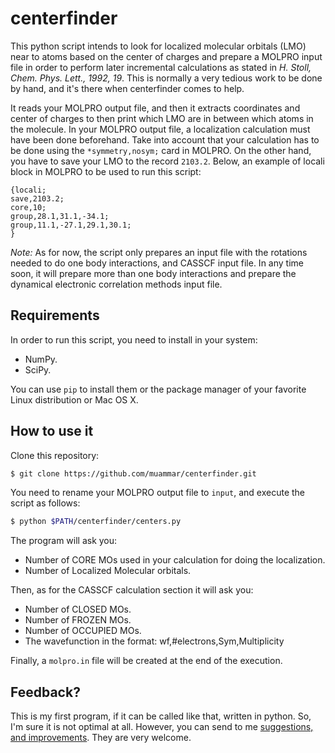 centerfinder
============

This python script intends to look for localized molecular orbitals (LMO) near
to atoms based on the center of charges and prepare a MOLPRO input file in
order to perform later incremental calculations as stated in _H. Stoll, Chem.
Phys. Lett., 1992, 19_. This is normally a very tedious work to be done by
hand, and it's there when centerfinder comes to help.

It reads your MOLPRO output file, and then it extracts coordinates and center
of charges to then print which LMO are in between which atoms in the molecule.
In your MOLPRO output file, a localization calculation must have been done
beforehand. Take into account that your calculation has to be done using the
`*symmetry,nosym;` card in MOLPRO. On the other hand, you have to save your LMO
to the record `2103.2`. Below, an example of locali block in MOLPRO to be used
to run this script:

```
{locali;
save,2103.2;
core,10;
group,28.1,31.1,-34.1;
group,11.1,-27.1,29.1,30.1;
}
```

*Note:* As for now, the script only prepares an input file with the rotations
needed to do one body interactions, and CASSCF input file. In any time soon, it
will prepare more than one body interactions and prepare the dynamical
electronic correlation methods input file.

## Requirements

In order to run this script, you need to install in your system:

- NumPy.
- SciPy.

You can use `pip` to install them or the package manager of your favorite Linux
distribution or Mac OS X.

## How to use it

Clone this repository:

```bash
$ git clone https://github.com/muammar/centerfinder.git
```

You need to rename your MOLPRO output file to `input`, and execute the script
as follows:

```bash
$ python $PATH/centerfinder/centers.py
```

The program will ask you:

- Number of CORE MOs used in your calculation for doing the localization.
- Number of Localized Molecular orbitals.

Then, as for the CASSCF calculation section it will ask you:

- Number of CLOSED MOs.
- Number of FROZEN MOs.
- Number of OCCUPIED MOs.
- The wavefunction in the format: wf,#electrons,Sym,Multiplicity

Finally, a `molpro.in` file will be created at the end of the execution.

## Feedback?

This is my first program, if it can be called like that, written in python. So,
I'm sure it is not optimal at all. However, you can send to me
[suggestions, and improvements](https://github.com/muammar/centerfinder/issues).
They are very welcome.
